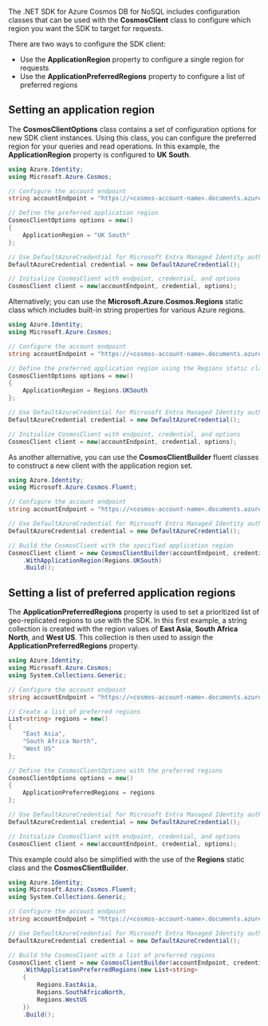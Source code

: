 The .NET SDK for Azure Cosmos DB for NoSQL includes configuration classes that can be used with the **CosmosClient** class to configure which region you want the SDK to target for requests.

There are two ways to configure the SDK client:

- Use the **ApplicationRegion** property to configure a single region for requests
- Use the **ApplicationPreferredRegions** property to configure a list of preferred regions

## Setting an application region

The **CosmosClientOptions** class contains a set of configuration options for new SDK client instances. Using this class, you can configure the preferred region for your queries and read operations. In this example, the **ApplicationRegion** property is configured to **UK South**.

```csharp
using Azure.Identity;
using Microsoft.Azure.Cosmos;

// Configure the account endpoint
string accountEndpoint = "https://<cosmos-account-name>.documents.azure.com:443/";

// Define the preferred application region
CosmosClientOptions options = new()
{
    ApplicationRegion = "UK South"
};

// Use DefaultAzureCredential for Microsoft Entra Managed Identity authentication
DefaultAzureCredential credential = new DefaultAzureCredential();

// Initialize CosmosClient with endpoint, credential, and options
CosmosClient client = new(accountEndpoint, credential, options);
```

Alternatively; you can use the **Microsoft.Azure.Cosmos.Regions** static class which includes built-in string properties for various Azure regions.

```csharp
using Azure.Identity;
using Microsoft.Azure.Cosmos;

// Configure the account endpoint
string accountEndpoint = "https://<cosmos-account-name>.documents.azure.com:443/";

// Define the preferred application region using the Regions static class
CosmosClientOptions options = new()
{
    ApplicationRegion = Regions.UKSouth
};

// Use DefaultAzureCredential for Microsoft Entra Managed Identity authentication
DefaultAzureCredential credential = new DefaultAzureCredential();

// Initialize CosmosClient with endpoint, credential, and options
CosmosClient client = new(accountEndpoint, credential, options);
```

As another alternative, you can use the **CosmosClientBuilder** fluent classes to construct a new client with the application region set.

```csharp
using Azure.Identity;
using Microsoft.Azure.Cosmos.Fluent;

// Configure the account endpoint
string accountEndpoint = "https://<cosmos-account-name>.documents.azure.com:443/";

// Use DefaultAzureCredential for Microsoft Entra Managed Identity authentication
DefaultAzureCredential credential = new DefaultAzureCredential();

// Build the CosmosClient with the specified application region
CosmosClient client = new CosmosClientBuilder(accountEndpoint, credential)
    .WithApplicationRegion(Regions.UKSouth)
    .Build();
```

## Setting a list of preferred application regions

The **ApplicationPreferredRegions** property is used to set a prioritized list of geo-replicated regions to use with the SDK. In this first example, a string collection is created with the region values of **East Asia**, **South Africa North**, and **West US**. This collection is then used to assign the **ApplicationPreferredRegions** property.

```csharp
using Azure.Identity;
using Microsoft.Azure.Cosmos;
using System.Collections.Generic;

// Configure the account endpoint
string accountEndpoint = "https://<cosmos-account-name>.documents.azure.com:443/";

// Create a list of preferred regions
List<string> regions = new()
{
    "East Asia",
    "South Africa North",
    "West US"
};

// Define the CosmosClientOptions with the preferred regions
CosmosClientOptions options = new()
{
    ApplicationPreferredRegions = regions
};

// Use DefaultAzureCredential for Microsoft Entra Managed Identity authentication
DefaultAzureCredential credential = new DefaultAzureCredential();

// Initialize CosmosClient with endpoint, credential, and options
CosmosClient client = new(accountEndpoint, credential, options);
```

This example could also be simplified with the use of the **Regions** static class and the **CosmosClientBuilder**.

```csharp
using Azure.Identity;
using Microsoft.Azure.Cosmos.Fluent;
using System.Collections.Generic;

// Configure the account endpoint
string accountEndpoint = "https://<cosmos-account-name>.documents.azure.com:443/";

// Use DefaultAzureCredential for Microsoft Entra Managed Identity authentication
DefaultAzureCredential credential = new DefaultAzureCredential();

// Build the CosmosClient with a list of preferred regions
CosmosClient client = new CosmosClientBuilder(accountEndpoint, credential)
    .WithApplicationPreferredRegions(new List<string>
    {
        Regions.EastAsia,
        Regions.SouthAfricaNorth,
        Regions.WestUS
    })
    .Build();
```
